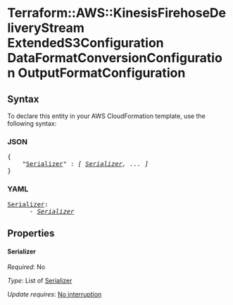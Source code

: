 # Terraform::AWS::KinesisFirehoseDeliveryStream ExtendedS3Configuration DataFormatConversionConfiguration OutputFormatConfiguration

## Syntax

To declare this entity in your AWS CloudFormation template, use the following syntax:

### JSON

<pre>
{
    "<a href="#serializer" title="Serializer">Serializer</a>" : <i>[ <a href="extendeds3configuration-dataformatconversionconfiguration-outputformatconfiguration-serializer.md">Serializer</a>, ... ]</i>
}
</pre>

### YAML

<pre>
<a href="#serializer" title="Serializer">Serializer</a>: <i>
      - <a href="extendeds3configuration-dataformatconversionconfiguration-outputformatconfiguration-serializer.md">Serializer</a></i>
</pre>

## Properties

#### Serializer

_Required_: No

_Type_: List of <a href="extendeds3configuration-dataformatconversionconfiguration-outputformatconfiguration-serializer.md">Serializer</a>

_Update requires_: [No interruption](https://docs.aws.amazon.com/AWSCloudFormation/latest/UserGuide/using-cfn-updating-stacks-update-behaviors.html#update-no-interrupt)

